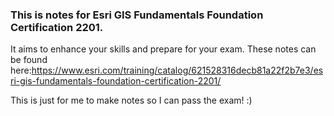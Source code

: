 ### This is notes for Esri GIS Fundamentals Foundation Certification 2201.
It aims to enhance your skills and prepare for your exam. These notes can be found here:https://www.esri.com/training/catalog/621528316decb81a22f2b7e3/esri-gis-fundamentals-foundation-certification-2201/

This is just for me to make notes so I can pass the exam! :)
